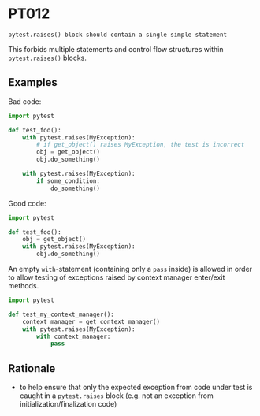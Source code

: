 # PT012

`pytest.raises() block should contain a single simple statement`

This forbids multiple statements and control flow structures within
`pytest.raises()` blocks.

## Examples

Bad code:

```python
import pytest

def test_foo():
    with pytest.raises(MyException):
        # if get_object() raises MyException, the test is incorrect
        obj = get_object()
        obj.do_something()

    with pytest.raises(MyException):
        if some_condition:
            do_something()
```

Good code:

```python
import pytest

def test_foo():
    obj = get_object()
    with pytest.raises(MyException):
        obj.do_something()
```

An empty `with`-statement (containing only a `pass` inside) is allowed
in order to allow testing of exceptions raised by context manager enter/exit methods.
```python
import pytest

def test_my_context_manager():
    context_manager = get_context_manager()
    with pytest.raises(MyException):
        with context_manager:
            pass
```

## Rationale

* to help ensure that only the expected exception from code under test is
caught in a `pytest.raises` block (e.g. not an exception from
initialization/finalization code)
